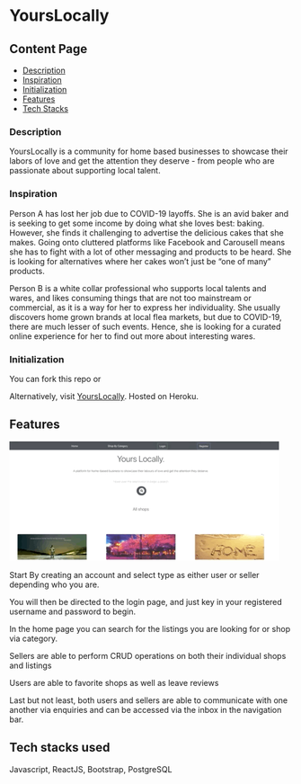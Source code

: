 # YoursLocally

## Content Page
  * [Description](#description)
  * [Inspiration](#inspiration)
  * [Initialization](#initialization)
  * [Features](#features)
  * [Tech Stacks](#techstacks)



### Description

YoursLocally is a community for home based businesses to showcase their labors of love and get the attention they deserve - from people who are passionate about supporting local talent.

### Inspiration

Person A has lost her job due to COVID-19 layoffs. She is an avid baker and is seeking to get some income by doing what she loves best: baking. However, she finds it challenging to advertise the delicious cakes that she makes. Going onto cluttered platforms like Facebook and Carousell means she has to fight with a lot of other messaging and products to be heard. She is looking for alternatives where her cakes won’t just be “one of many” products.

Person B is a white collar professional who supports local talents and wares, and likes consuming things that are not too mainstream or commercial, as it is a way for her to express her individuality. She usually discovers home grown brands at local flea markets, but due to COVID-19, there are much lesser of such events. Hence, she is looking for a curated online experience for her to find out more about interesting wares.

### Initialization

You can fork this repo or

Alternatively, visit [YoursLocally](https://yours-locally.herokuapp.com/). Hosted on Heroku.


## Features

![demo](yourslocallydemo.gif)

Start By creating an account and select type as either user or seller depending who you are.

You will then be directed to the login page, and just key in your registered username and password to begin.

In the home page you can search for the listings you are looking for or shop via category.

Sellers are able to perform CRUD operations on both their individual shops and listings

Users are able to favorite shops as well as leave reviews

Last but not least, both users and sellers are able to communicate with one another via enquiries and can be accessed via the inbox in the navigation bar.


## Tech stacks used

Javascript, ReactJS, Bootstrap, PostgreSQL